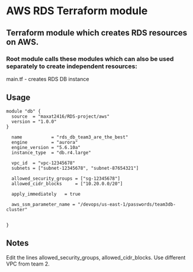 # AWS RDS Terraform module
## Terraform module which creates RDS resources on AWS.

### Root module calls these modules which can also be used separately to create independent resources:

main.tf - creates RDS DB instance

## Usage
```
module "db" {
  source  = "maxat2416/RDS-project/aws"
  version = "1.0.0"
}

  name           = "rds_db_team3_are_the_best"
  engine         = "aurora"
  engine_version = "5.6.10a"
  instance_type  = "db.r4.large"

  vpc_id  = "vpc-12345678"
  subnets = ["subnet-12345678", "subnet-87654321"]

  allowed_security_groups = ["sg-12345678"]
  allowed_cidr_blocks     = ["10.20.0.0/20"]

  apply_immediately   = true
  
  aws_ssm_parameter_name = "/devops/us-east-1/passwords/team3db-cluster"


}
```
## Notes
Edit the lines allowed_security_groups, allowed_cidr_blocks. Use different VPC from team 2. 